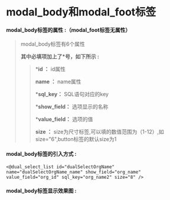# modal\_body和modal\_foot**标签**

#### modal\_body**标签的属性 :（**modal\_foot标签无属性**）**

> modal\_body标签有6个属性
>
> **其中必填项加上了\*号，如下所示 :**
>
> > \***id ：** id属性
> >
> > **name ：** name属性
> >
> > \***sql\_key：** SQL语句对应的key
> >
> > \***show\_field：** 选项显示的名称
> >
> > \***value\_field：** 选项的值
> >
> > **size ：** size为尺寸标签,可以填的数值范围为（1-12）,如size="6",button标签的默认size为1

#### modal\_body标签的引入方式 :

```
<@dual_select_list id="dualSelectOrgName" name="dualSelectOrgName_name" show_field="org_name" value_field="org_id" sql_key="org_name2" size="8" />
```

#### modal\_body标签显示效果图 :



